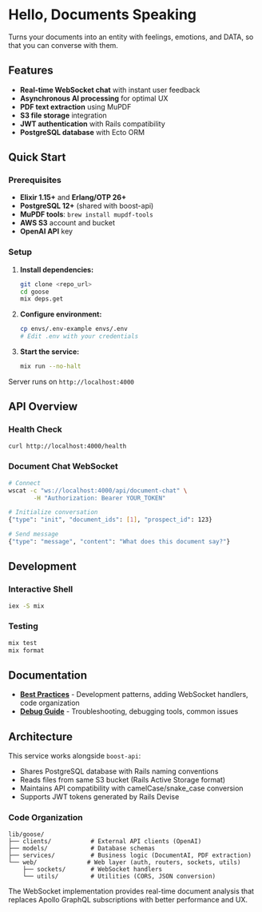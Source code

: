 # Hello, Documents Speaking

Turns your documents into an entity with feelings, emotions, and DATA, so that you can converse with them.

## Features

- **Real-time WebSocket chat** with instant user feedback
- **Asynchronous AI processing** for optimal UX
- **PDF text extraction** using MuPDF
- **S3 file storage** integration
- **JWT authentication** with Rails compatibility
- **PostgreSQL database** with Ecto ORM

## Quick Start

### Prerequisites

- **Elixir 1.15+** and **Erlang/OTP 26+**
- **PostgreSQL 12+** (shared with boost-api)
- **MuPDF tools**: `brew install mupdf-tools`
- **AWS S3** account and bucket
- **OpenAI API** key

### Setup

1. **Install dependencies:**
   ```bash
   git clone <repo_url>
   cd goose
   mix deps.get
   ```

2. **Configure environment:**
   ```bash
   cp envs/.env-example envs/.env
   # Edit .env with your credentials
   ```

3. **Start the service:**
   ```bash
   mix run --no-halt
   ```

Server runs on `http://localhost:4000`

## API Overview

### Health Check
```bash
curl http://localhost:4000/health
```

### Document Chat WebSocket
```bash
# Connect
wscat -c "ws://localhost:4000/api/document-chat" \
       -H "Authorization: Bearer YOUR_TOKEN"

# Initialize conversation
{"type": "init", "document_ids": [1], "prospect_id": 123}

# Send message
{"type": "message", "content": "What does this document say?"}
```

## Development

### Interactive Shell
```bash
iex -S mix
```

### Testing
```bash
mix test
mix format
```

## Documentation

- **[Best Practices](docs/BEST_PRACTICES.md)** - Development patterns, adding WebSocket handlers, code organization
- **[Debug Guide](docs/DEBUG.md)** - Troubleshooting, debugging tools, common issues

## Architecture

This service works alongside `boost-api`:
- Shares PostgreSQL database with Rails naming conventions
- Reads files from same S3 bucket (Rails Active Storage format)
- Maintains API compatibility with camelCase/snake_case conversion
- Supports JWT tokens generated by Rails Devise

### Code Organization

```
lib/goose/
├── clients/           # External API clients (OpenAI)
├── models/            # Database schemas
├── services/          # Business logic (DocumentAI, PDF extraction)
└── web/              # Web layer (auth, routers, sockets, utils)
    ├── sockets/       # WebSocket handlers
    └── utils/         # Utilities (CORS, JSON conversion)
```

The WebSocket implementation provides real-time document analysis that replaces Apollo GraphQL subscriptions with better performance and UX.
